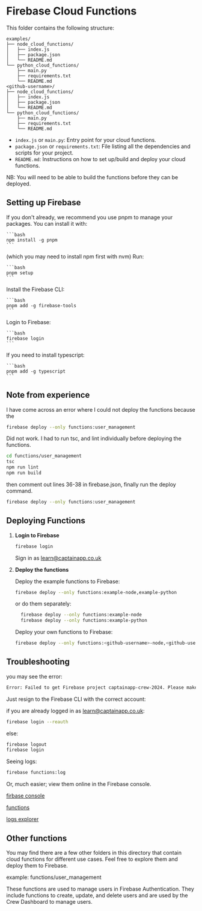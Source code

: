 # Firebase Cloud Functions

This folder contains the following structure:

```
examples/
├── node_cloud_functions/
│   ├── index.js
│   ├── package.json
│   └── README.md
└── python_cloud_functions/
    ├── main.py
    ├── requirements.txt
    └── README.md
<github-username>/
├── node_cloud_functions/
│   ├── index.js
│   ├── package.json
│   └── README.md
└── python_cloud_functions/
    ├── main.py
    ├── requirements.txt
    └── README.md
```

- `index.js` or `main.py`: Entry point for your cloud functions.
- `package.json` or `requirements.txt`: File listing all the dependencies and scripts for your project.
- `README.md`: Instructions on how to set up/build and deploy your cloud functions.

NB: You will need to be able to build the functions before they can be deployed. 

## Setting up Firebase

If you don't already, we recommend you use pnpm to manage your packages. You can install it with:

    ```bash
    npm install -g pnpm
    ```

(which you may need to install npm first with nvm)
Run:

    ```bash
    pnpm setup
    ```

Install the Firebase CLI:

    ```bash
    pnpm add -g firebase-tools
    ```

Login to Firebase:

    ```bash
    firebase login
    ```

If you need to install typescript:

    ```bash
    pnpm add -g typescript
    ```

## Note from experience

I have come across an error where I could not deploy the functions because the 

```bash
firebase deploy --only functions:user_management
```
Did not work. I had to run tsc, and lint individually before deploying the functions.

```bash 
cd functions/user_management
tsc
npm run lint
npm run build
```

then comment out lines 36-38 in firebase.json, finally run the deploy command.

```bash
firebase deploy --only functions:user_management
```

## Deploying Functions

1. **Login to Firebase**

    ```bash
    firebase login
    ```

    Sign in as learn@captainapp.co.uk

2. **Deploy the functions**
  
      Deploy the example functions to Firebase:
  
      ```bash
      firebase deploy --only functions:example-node,example-python
      ```

      or do them separately:

      ```bash
        firebase deploy --only functions:example-node
        firebase deploy --only functions:example-python
    ```

      Deploy your own functions to Firebase:

      ```bash
      firebase deploy --only functions:<github-username>-node,<github-username>-python
      ```

## Troubleshooting

you may see the error:

```bash
Error: Failed to get Firebase project captainapp-crew-2024. Please make sure the project exists and your account has permission to access it.
```

Just resign to the Firebase CLI with the correct account:

if you are already logged in as learn@captainapp.co.uk:

```bash
firebase login --reauth
```

else:

```bash
firebase logout
firebase login
```

Seeing logs:

```bash
firebase functions:log
```
Or, much easier; view them online in the Firebase console.

[firbase console](https://console.firebase.google.com/)

[functions](https://console.firebase.google.com/project/captainapp-crew-2024/functions)

[logs explorer](https://console.cloud.google.com/logs/)



## Other functions

You may find there are a few other folders in this directory that contain cloud functions for different use cases. Feel free to explore them and deploy them to Firebase.

example: functions/user_management

These functions are used to manage users in Firebase Authentication. They include functions to create, update, and delete users and are used by the Crew Dashboard to manage users.